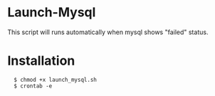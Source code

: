 # Launch-Mysql
This script will runs automatically when mysql shows "failed" status.

# Installation
      $ chmod +x launch_mysql.sh
      $ crontab -e
